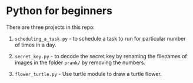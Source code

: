 # Python for beginners


There are three projects in this repo:

1) ```scheduling_a_task.py``` - to schedule a task to run for particular number of times in a day.

2) ```secret_key.py``` - to decode the secret key by renaming the filenames of images in the folder ```prank/``` by removing the numbers.

3) ```flower_turtle.py``` - Use turtle module to draw a turtle flower.
